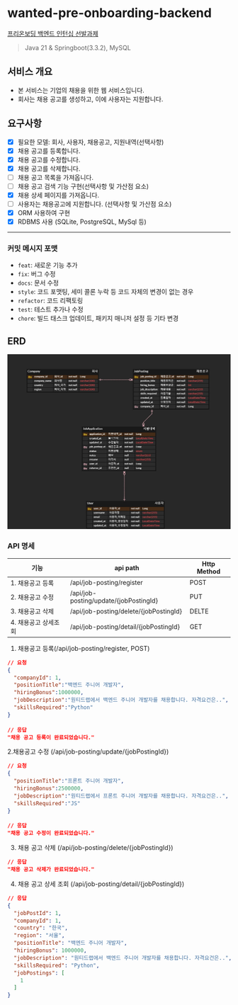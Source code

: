 # wanted-pre-onboarding-backend
[프리온보딩 백엔드 인턴십 선발과제](https://bow-hair-db3.notion.site/36ea599aa26e40618f4c1bc4c44f9410)

> Java 21 & Springboot(3.3.2), MySQL
## 서비스 개요
- 본 서비스는 기업의 채용을 위한 웹 서비스입니다.
- 회사는 채용 공고를 생성하고, 이에 사용자는 지원합니다.

## 요구사항
- [x] 필요한 모델: 회사, 사용자, 채용공고, 지원내역(선택사항)
- [x] 채용 공고를 등록합니다. 
- [x] 채용 공고를 수정합니다.
- [x] 채용 공고를 삭제합니다.
- [ ] 채용 공고 목록을 가져옵니다.
- [ ] 채용 공고 검색 기능 구현(선택사항 및 가산점 요소)
- [x] 채용 상세 페이지를 가져옵니다.
- [ ] 사용자는 채용공고에 지원합니다. (선택사항 및 가산점 요소)
- [x] ORM 사용하여 구현
- [x] RDBMS 사용 (SQLite, PostgreSQL, MySql 등)

---
### 커밋 메시지 포맷
- `feat`: 새로운 기능 추가
- `fix`: 버그 수정
- `docs`: 문서 수정
- `style`: 코드 포맷팅, 세미 콜론 누락 등 코드 자체의 변경이 없는 경우
- `refactor`: 코드 리팩토링
- `test`: 테스트 추가나 수정
- `chore`: 빌드 태스크 업데이트, 패키지 매니저 설정 등 기타 변경

## ERD
![img.png](img.png)

### API 명세
| 기능           | api path                               | Http Method |
|--------------|----------------------------------------|-------------|
| 1. 채용공고 등록   | /api/job-posting/register              | POST        |
| 2. 채용공고 수정   | /api/job-posting/update/{jobPostingId} | PUT         |
| 3. 채용공고 삭제   | /api/job-posting/delete/{jobPostingId} | DELTE       
| 4. 채용공고 상세조회 | /api/job-posting/detail/{jobPostingId} | GET         |


1. 채용공고 등록(/api/job-posting/register, POST)
```json
// 요청
{
  "companyId": 1,
  "positionTitle":"백엔드 주니어 개발자",
  "hiringBonus":1000000,
  "jobDescription":"원티드랩에서 백엔드 주니어 개발자를 채용합니다. 자격요건은..",
  "skillsRequired":"Python"
}

// 응답
"채용 공고 등록이 완료되었습니다."
```


2.채용공고 수정 (/api/job-posting/update/{jobPostingId})
```json
// 요청 
{
  "positionTitle":"프론트 주니어 개발자",
  "hiringBonus":2500000,
  "jobDescription":"원티드랩에서 프론트 주니어 개발자를 채용합니다. 자격요건은..",
  "skillsRequired":"JS"
}

// 응답
"채용 공고 수정이 완료되었습니다."
```

3. 채용 공고 삭제 (/api/job-posting/delete/{jobPostingId})
```json
// 응답
"채용 공고 삭제가 완료되었습니다."
```

4. 채용 공고 상세 조회 (/api/job-posting/detail/{jobPostingId})
```json
// 응답
{
  "jobPostId": 1,
  "companyId": 1,
  "country": "한국",
  "region": "서울",
  "positionTitle": "백엔드 주니어 개발자",
  "hiringBonus": 1000000,
  "jobDescription": "원티드랩에서 백엔드 주니어 개발자를 채용합니다. 자격요건은..",
  "skillsRequired": "Python",
  "jobPostings": [
    1
  ]
}
```